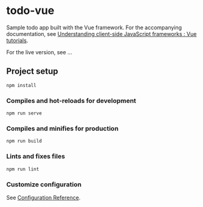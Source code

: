# todo-vue
Sample todo app built with the Vue framework. For the accompanying documentation, see 
[Understanding client-side JavaScript frameworks
: Vue tutorials](https://wiki.developer.mozilla.org/en-US/docs/Learn/Tools_and_testing/Client-side_JavaScript_frameworks#Vue_tutorials).

For the live version, see ...

## Project setup
```
npm install
```

### Compiles and hot-reloads for development
```
npm run serve
```

### Compiles and minifies for production
```
npm run build
```

### Lints and fixes files
```
npm run lint
```

### Customize configuration
See [Configuration Reference](https://cli.vuejs.org/config/).